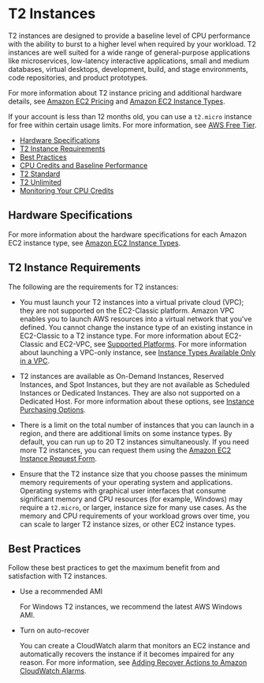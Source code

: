 # T2 Instances<a name="t2-instances"></a>

T2 instances are designed to provide a baseline level of CPU performance with the ability to burst to a higher level when required by your workload\. T2 instances are well suited for a wide range of general\-purpose applications like microservices, low\-latency interactive applications, small and medium databases, virtual desktops, development, build, and stage environments, code repositories, and product prototypes\.

For more information about T2 instance pricing and additional hardware details, see [Amazon EC2 Pricing](https://aws.amazon.com/ec2/pricing/) and [Amazon EC2 Instance Types](https://aws.amazon.com/ec2/instance-types/)\.

If your account is less than 12 months old, you can use a `t2.micro` instance for free within certain usage limits\. For more information, see [AWS Free Tier](https://aws.amazon.com/free/)\.


+ [Hardware Specifications](#t2-instances-hardware)
+ [T2 Instance Requirements](#t2-instance-limits)
+ [Best Practices](#t2-best-practices)
+ [CPU Credits and Baseline Performance](t2-credits-baseline-concepts.md)
+ [T2 Standard](t2-std.md)
+ [T2 Unlimited](t2-unlimited.md)
+ [Monitoring Your CPU Credits](t2-instances-monitoring-cpu-credits.md)

## Hardware Specifications<a name="t2-instances-hardware"></a>

For more information about the hardware specifications for each Amazon EC2 instance type, see [Amazon EC2 Instance Types](https://aws.amazon.com/ec2/instance-types/)\.

## T2 Instance Requirements<a name="t2-instance-limits"></a>

The following are the requirements for T2 instances:

+ You must launch your T2 instances into a virtual private cloud \(VPC\); they are not supported on the EC2\-Classic platform\. Amazon VPC enables you to launch AWS resources into a virtual network that you've defined\. You cannot change the instance type of an existing instance in EC2\-Classic to a T2 instance type\. For more information about EC2\-Classic and EC2\-VPC, see [Supported Platforms](ec2-supported-platforms.md)\. For more information about launching a VPC\-only instance, see [Instance Types Available Only in a VPC](using-vpc.md#vpc-only-instance-types)\.

+ T2 instances are available as On\-Demand Instances, Reserved Instances, and Spot Instances, but they are not available as Scheduled Instances or Dedicated Instances\. They are also not supported on a Dedicated Host\. For more information about these options, see [Instance Purchasing Options](instance-purchasing-options.md)\.

+ There is a limit on the total number of instances that you can launch in a region, and there are additional limits on some instance types\. By default, you can run up to 20 T2 instances simultaneously\. If you need more T2 instances, you can request them using the [Amazon EC2 Instance Request Form](https://console.aws.amazon.com/support/home#/case/create?issueType=service-limit-increase&limitType=service-code-ec2-instances)\.

+ Ensure that the T2 instance size that you choose passes the minimum memory requirements of your operating system and applications\. Operating systems with graphical user interfaces that consume significant memory and CPU resources \(for example, Windows\) may require a `t2.micro`, or larger, instance size for many use cases\. As the memory and CPU requirements of your workload grows over time, you can scale to larger T2 instance sizes, or other EC2 instance types\.

## Best Practices<a name="t2-best-practices"></a>

Follow these best practices to get the maximum benefit from and satisfaction with T2 instances\.

+ Use a recommended AMI

  For Windows T2 instances, we recommend the latest AWS Windows AMI\.

+ Turn on auto\-recover

  You can create a CloudWatch alarm that monitors an EC2 instance and automatically recovers the instance if it becomes impaired for any reason\. For more information, see [Adding Recover Actions to Amazon CloudWatch Alarms](UsingAlarmActions.md#AddingRecoverActions)\.